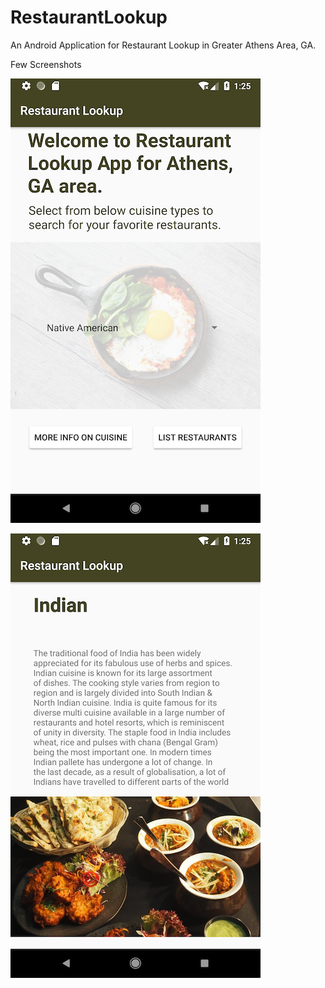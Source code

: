 # RestaurantLookup
An Android Application for Restaurant Lookup in Greater Athens Area, GA.

Few Screenshots
    

![alt text](https://github.com/shivaniarbat/RestaurantLookup/blob/master/screenshots/main_activity.png)


![alt text](https://github.com/shivaniarbat/RestaurantLookup/blob/master/screenshots/cuisine_overview.png)
